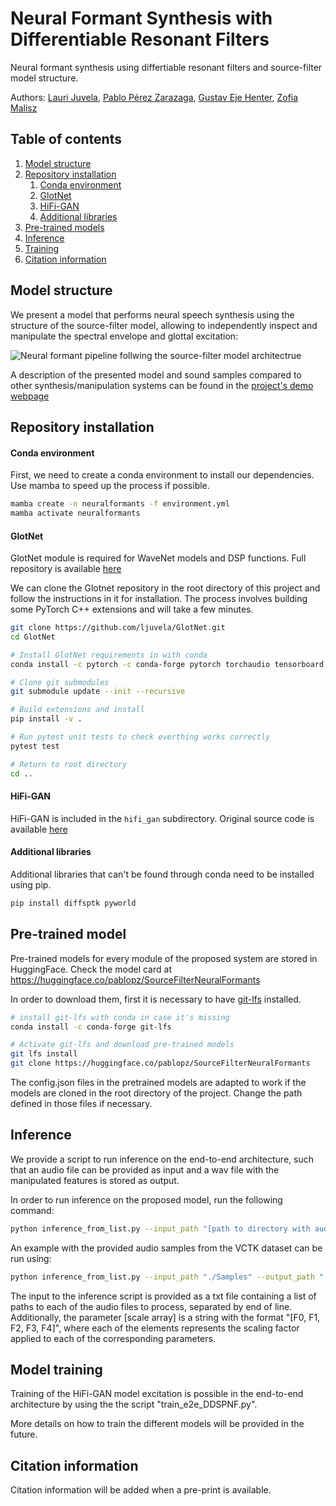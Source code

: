 # Neural Formant Synthesis with Differentiable Resonant Filters

Neural formant synthesis using differtiable resonant filters and source-filter model structure.

Authors: [Lauri Juvela][lauri_profile], [Pablo Pérez Zarazaga][pablo_profile], [Gustav Eje Henter][gustav_profile], [Zofia Malisz][zofia_profile]

[HiFi_link]: https://github.com/jik876/hifi-gan
[GlotNet_link]: https://github.com/ljuvela/GlotNet
[arxiv_link]: http://arxiv.org/abs/placeholder_link
[demopage_link]: https://perezpoz.github.io/DDSPneuralformants
[gustav_profile]: https://people.kth.se/~ghe/
[pablo_profile]: https://www.kth.se/profile/pablopz
[zofia_profile]: https://www.kth.se/profile/malisz
[lauri_profile]: https://research.aalto.fi/en/persons/lauri-juvela

[lfs_link]:https://git-lfs.com

## Table of contents
1. [Model structure](#model_struct)
2. [Repository installation](#install)
    1. [Conda environment](#conda)
    2. [GlotNet](#glotnet)
    3. [HiFi-GAN](#hifi)
    4. [Additional libraries](#additional)
3. [Pre-trained models](#pretrained)
4. [Inference](#inference)
5. [Training](#training)
6. [Citation information](#citation)

## Model structure <a name="model_struct"></a>

We present a model that performs neural speech synthesis using the structure of the source-filter model, allowing to independently inspect and manipulate the spectral envelope and glottal excitation:

![Neural formant pipeline follwing the source-filter model architectrue](./Images/DDSPNF_Diagram.png "Neural formant pipeline follwing the source-filter model architectrue.")

A description of the presented model and sound samples compared to other synthesis/manipulation systems can be found in the [project's demo webpage][demopage_link]

## Repository installation <a name="install"></a>

#### Conda environment <a name="conda"></a>

First, we need to create a conda environment to install our dependencies. Use mamba to speed up the process if possible.
```sh
mamba create -n neuralformants -f environment.yml
mamba activate neuralformants
```

#### GlotNet <a name="glotnet"></a>
GlotNet module is required for WaveNet models and DSP functions. Full repository is available [here][GlotNet_link]

We can clone the Glotnet repository in the root directory of this project and follow the instructions in it for installation. The process involves building some PyTorch C++ extensions and will take a few minutes.

```sh
git clone https://github.com/ljuvela/GlotNet.git
cd GlotNet

# Install GlotNet requirements in with conda
conda install -c pytorch -c conda-forge pytorch torchaudio tensorboard scikit-build matplotlib pandas cmake eigen ninja pytest

# Clone git submodules
git submodule update --init --recursive

# Build extensions and install
pip install -v .

# Run pytest unit tests to check everthing works correctly
pytest test

# Return to root directory
cd ..

```

#### HiFi-GAN <a name="hifi"></a>
HiFi-GAN is included in the `hifi_gan` subdirectory. Original source code is available [here][HiFi_link]

#### Additional libraries <a name="additional"></a>

Additional libraries that can't be found through conda need to be installed using pip.

```sh
pip install diffsptk pyworld
```

## Pre-trained model <a name="pretrained"></a>

Pre-trained models for every module of the proposed system are stored in HuggingFace. Check the model card at https://huggingface.co/pablopz/SourceFilterNeuralFormants

In order to download them, first it is necessary to have [git-lfs][lfs_link] installed.

```sh
# install git-lfs with conda in case it's missing
conda install -c conda-forge git-lfs
```

```sh
# Activate git-lfs and download pre-trained models
git lfs install
git clone https://huggingface.co/pablopz/SourceFilterNeuralFormants 
```

The config.json files in the pretrained models are adapted to work if the models are cloned in the root directory of the project. Change the path defined in those files if necessary.

## Inference <a name="inference"></a>

We provide a script to run inference on the end-to-end architecture, such that an audio file can be provided as input and a wav file with the manipulated features is stored as output.

In order to run inference on the proposed model, run the following command:

```sh
python inference_from_list.py --input_path "[path to directory with audio samples to process]" --output_path "[path to output directory]" --config "[path to HiFi-GAN config file]" --fm_config "[path to feature mapping model config file]" --env_config "[path to envelope estimation config file]" --checkpoint_path "[path to checkpoint file]" --feature_scale "[scale array]"
```

An example with the provided audio samples from the VCTK dataset can be run using:

```sh
python inference_from_list.py --input_path "./Samples" --output_path "./Generated_Samples" --config "./SourceFilterNeuralFormants/HiFiExcitation/config.json" --fm_config "./SourceFilterNeuralFormants/FeatureMapping/config.json" --env_config "./SourceFilterNeuralFormants/EnvelopeEstimator/config.json" --checkpoint_path "./SourceFilterNeuralFormants/HiFiExcitation" --feature_scale "[1.0,1.0,1.0,1.0,1.0]"
```

The input to the inference script is provided as a txt file containing a list of paths to each of the audio files to process, separated by end of line. Additionally, the parameter [scale array] is a string with the format "[F0, F1, F2, F3, F4]", where each of the elements represents the scaling factor applied to each of the corresponding parameters.

## Model training <a name="training"></a>

Training of the HiFi-GAN model excitation is possible in the end-to-end architecture by using the the script "train_e2e_DDSPNF.py".

More details on how to train the different models will be provided in the future.

## Citation information <a name="citation"></a>

Citation information will be added when a pre-print is available.
